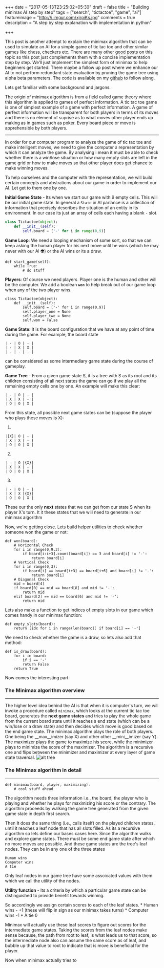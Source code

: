 +++
date = "2017-05-13T23:25:02+05:30"
draft = false
title = "Building minimax AI step by step"
tags = ["search", "tictactoe", "game", "ai"]
featureimage = "http://i.imgur.com/xjrpiKs.jpg"
comments = true
description = "A step by step explanation with implementation in python"

+++

This post is another attempt to explain the minimax algorithm that can be used to simulate an AI for a simple game of tic tac toe and other similar games like chess, checkers etc. There are many other [good](http://neverstopbuilding.com/minimax) [posts](http://www.flyingmachinestudios.com/programming/minimax/) on this topic so this post just complements them with a concise implementation step by step. We'll just implement the simplest form of minimax to help beginners get started. There maybe a follow up post where we enhance our AI to not perform redundant state evaluation by pruning the game tree using alpha beta parameters. The code is available on my [github](https://github.com/creativcoder/minimax) to follow along.

Lets get familiar with some background and jargons.

The origin of minimax algorithm is from a field called game theory where this algorithm is applied to games of perfect information. A tic tac toe game is one of simplest example of a game with perfect information. A game of perfect information will be transparent for both players in terms of its moves and there is no element of suprise as to what moves other player ends up making as in games such as poker. Every board piece or move is apprehensible by both players.

------------

In order for our computer program to analyze the game of tic tac toe and make intelligent moves, we need to give the computer a representation by which it can analyze the game. By analysing i mean it must be able to check whether there is a win/lose situation or how many empty slots are left in the game grid or how to make moves so that other player does get chance to make winning moves.

To help ourselves and the computer with the representation, we will build certain concepts and abstrations about our game in order to implement our AI. Let get to them one by one.

__Initial Game State__ - Its when we start our game with 9 empty cells. This will be our initial game state. In general a `State` in AI parlance is a collection of information that precisely describes the situation of an entity in its environment. In our case its just an array of cells each having a blank `-` slot.

```python
class Tictactoe(object):
    def __init__(self):
        self.board = ['-' for i in range(0,9)]
```
__Game Loop__: We need a looping mechanism of some sort, so that we can keep asking the human player for his next move until he wins (which he may never with our AI 👽) or the AI wins or its a draw.
```
def start_game(self):
    while True:
        # do stuff
```

__Players__: Of course we need players. Player one is the human and other will be the computer. We add a boolean __`won`__ to help break out of our game loop when any of the two player wins.
```
class Tictactoe(object):
    def __init__(self):
        self.board = ['-' for i in range(0,9)]
        self.player_one = None
        self.player_two = None
        self.won = False
```

__Game State__: It is the board configuration that we have at any point of time during the game.
For example, the board state
```
| - | O | - |
| - | X | X |
| - | - | - |
```
can be considered as some intermediary game state during the course of gameplay.

__Game Tree__ - From a given game state S, it is a tree with S as its root and its children consisting of all next states the game can go if we play all the remaining empty cells one by one. An example will make this clear:
```
| - | O | - |
| X | X | - |
| O | O | X | 
```
From this state, all possible next game states can be (suppose the player who plays these moves is X):

1)
```
|{X}| O | - |
| X | X | - |
| O | O | X |
```
2)
```
| - | O |{X}|
| X | X | - |
| O | O | X |
```
3) 
```
| - | O | - |
| X | X |{X}|
| O | O | X |
```

These our the only __next__ states that we can get from our state S when its player X's turn. It it these states that we will need to generate in our minimax algorithm

Now, we're getting close. Lets build helper utilities to check whether someone won the game or not:
```
def won(board):
    # Horizontal Check
    for i in range(0,9,3):
        if board[i:i+3].count(board[i]) == 3 and board[i] != '-':
            return board[i]
    # Vertical Check
    for i in range(0,3):
        if board[i] == board[i+3] == board[i+6] and board[i] != '-':
            return board[i]
    # Diagonal Check
    mid = board[4]
    if board[0] == mid == board[8] and mid != '-':
        return mid
    elif board[2] == mid == board[6] and mid != '-':
        return mid
```
Lets also make a function to get indices of empty slots in our game which comes handy in our minimax function:

```
def empty_slots(board):
    return [idx for i in range(len(board)) if board[i] == '-']
```

We need to check whether the game is a draw, so lets also add that method:

```
def is_draw(board):
    for i in board:
        if i == '-'
        return False
    return True
```


Now comes the interesting part.

### The Minimax algorithm overview
-------------------
The higher level idea behind the AI is that when it is computer's turn, we will invoke a procedure called `minimax`, which looks at the current tic tac toe board, generates the __next game states__ and tries to play the whole game from the current board state until it reaches a end state (which can be a win/lose or a draw state) and then decides which move is good based on the end game state. The minimax algorithm plays the role of both players. One being the __max__imizer (say X) and other other __mini__imizer (say Y). The maximizer plays the game to maximize his score, while the minimizer plays to minimize the score of the maximizer. The algorithm is a recursive one and flips between the minimizer and maximizer at every layer of game state traversal. ![alt tree](http://i.imgur.com/ileTCMW.jpg)

### The Minimax algorithm in detail
-----------------

```
def minimax(board, player, maximizing):
    # cool stuff ahead
```
The algorithm needs three information i.e., the board, the player who is playing and whether he plays for maximizing his score or the contrary. The algorithm proceeds by walking the game tree generated from the given game state in depth first search.


 Then It does the same thing (i.e., calls itself) on the played children states, until it reaches a leaf node that has all slots filled. As its a recursive algorithm so lets define our bases cases here. Since the algorithm walks and explore game states. There must be some end game state after which no more moves are possible. And these game states are the tree's leaf nodes. They can be in any one of the three states

    Human wins
    Computer wins
    A tie

Only leaf nodes in our game tree have some assoicated values with them which we call the utility of the nodes.

__Utility function__ - Its a criteria by which a particular game state can be distinguished to provide benefit towards winning.

So accordingly we assign certain scores to each of the leaf states.
    * Human wins - +1 (these will flip in sign as our minimax takes turns)
    * Computer wins -1
    * A tie 0

Minimax will actually use these leaf scores to figure out scores for the intermediate game states. Taking the scores from the leaf nodes make sense because, the path from root to leaf, is what leads us to that score, so the intermediate node also can assume the same score as of leaf, and bubble up that value to root to indicate that is move is beneficial for the player.

Now when minimax actually tries to 
